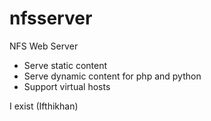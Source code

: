 nfsserver
=========

NFS Web Server

- Serve static content
- Serve dynamic content for php and python
- Support virtual hosts

I exist (Ifthikhan)

